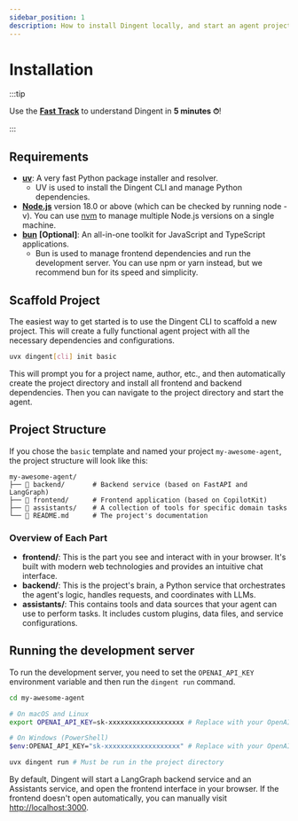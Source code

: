 ```yaml
---
sidebar_position: 1
description: How to install Dingent locally, and start an agent project in no time.
---
```


# Installation

:::tip

Use the **[Fast Track](../intro.md#fast-track)** to understand Dingent in **5 minutes ⏱**!

:::

## Requirements
- [**uv**](https://docs.astral.sh/uv/getting-started/installation/): A very fast Python package installer and resolver.
    - UV is used to install the Dingent CLI and manage Python dependencies.
- [**Node.js**](https://nodejs.org/en/download/) version 18.0 or above (which can be checked by running node -v). You can use [nvm](https://github.com/nvm-sh/nvm) to manage multiple Node.js versions on a single machine.
- [**bun**](https://bun.com/docs/installation) **\[Optional\]**: An all-in-one toolkit for JavaScript and TypeScript applications.
    - Bun is used to manage frontend dependencies and run the development server. You can use npm or yarn instead, but we recommend bun for its speed and simplicity.

## Scaffold Project
The easiest way to get started is to use the Dingent CLI to scaffold a new project. This will create a fully functional agent project with all the necessary dependencies and configurations.

```bash
uvx dingent[cli] init basic
```

This will prompt you for a project name, author, etc., and then automatically create the project directory and install all frontend and backend dependencies.
Then you can navigate to the project directory and start the agent.

## Project Structure
If you chose the `basic` template and named your project `my-awesome-agent`, the project structure will look like this:

```
my-awesome-agent/
├── 📁 backend/       # Backend service (based on FastAPI and LangGraph)
├── 📁 frontend/      # Frontend application (based on CopilotKit)
├── 📁 assistants/    # A collection of tools for specific domain tasks
└── 📄 README.md      # The project's documentation
```

### Overview of Each Part
- **frontend/**: This is the part you see and interact with in your browser. It's built with modern web technologies and provides an intuitive chat interface.
- **backend/**: This is the project's brain, a Python service that orchestrates the agent's logic, handles requests, and coordinates with LLMs.
- **assistants/**: This contains tools and data sources that your agent can use to perform tasks. It includes custom plugins, data files, and service configurations.

## Running the development server
To run the development server, you need to set the `OPENAI_API_KEY` environment variable and then run the `dingent run` command.

```bash
cd my-awesome-agent

# On macOS and Linux
export OPENAI_API_KEY=sk-xxxxxxxxxxxxxxxxxxx # Replace with your OpenAI API Key

# On Windows (PowerShell)
$env:OPENAI_API_KEY="sk-xxxxxxxxxxxxxxxxxxx" # Replace with your OpenAI API Key

uvx dingent run # Must be run in the project directory
```

By default, Dingent will start a LangGraph backend service and an Assistants service, and open the frontend interface in your browser.
If the frontend doesn't open automatically, you can manually visit [http://localhost:3000](http://localhost:3000).
